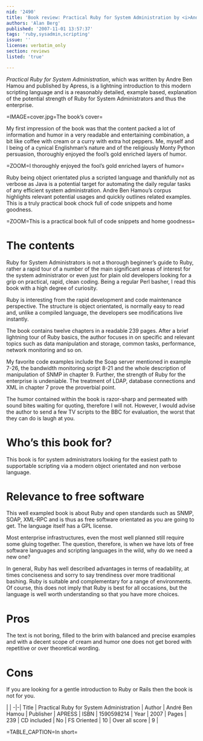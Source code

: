```yaml
---
nid: '2490'
title: 'Book review: Practical Ruby for System Administration by <i>André Ben Hamou</i>'
authors: 'Alan Berg'
published: '2007-11-01 13:57:37'
tags: 'ruby,sysadmin,scripting'
issue: ''
license: verbatim_only
section: reviews
listed: 'true'

---
```

_Practical Ruby for System Administration_, which was written by Andre Ben Hamou and published by Apress, is a lightning introduction to this modern scripting language and is a reasonably detailed, example based, explanation of the potential strength of Ruby for System Administrators and thus the enterprise.

<!--break-->

=IMAGE=cover.jpg=The book’s cover=

My first impression of the book was that the content packed a lot of information and humor in a very readable and entertaining combination, a bit like coffee with cream or a curry with extra hot peppers. Me, myself and I being of a cynical Englishman’s nature and of the religiously Monty Python persuasion, thoroughly enjoyed the fool’s gold enriched layers of humor.


=ZOOM=I thoroughly enjoyed the fool’s gold enriched layers of humor=

Ruby being object orientated plus a scripted language and thankfully not as verbose as Java is a potential target for automating the daily regular tasks of any efficient system administration. Andre Ben Hamou’s corpus highlights relevant potential usages and quickly outlines related examples. This is a truly practical book chock full of code snippets and home goodness.


=ZOOM=This is a practical book full of code snippets and home goodness=


# The contents

Ruby for System Administrators is not a thorough beginner’s guide to Ruby, rather a rapid tour of a number of the main significant areas of interest for the system administrator or even just for plain old developers looking for a grip on practical, rapid, clean coding. Being a regular Perl basher, I read this book with a high degree of curiosity.

Ruby is interesting from the rapid development and code maintenance perspective. The structure is object orientated, is normally easy to read and, unlike a compiled language, the developers see modifications live instantly.

The book contains twelve chapters in a readable 239 pages. After a brief lightning tour of Ruby basics, the author focuses in on specific and relevant topics such as data manipulation and storage, common tasks, performance, network monitoring and so on.

My favorite code examples include the Soap server mentioned in example 7-26, the bandwidth monitoring script 8-21 and the whole description of manipulation of SNMP in chapter 9. Further, the strength of Ruby for the enterprise is undeniable. The treatment of LDAP, database connections and XML in chapter 7 prove the proverbial point.

The humor contained within the book is razor-sharp and permeated with sound bites waiting for quoting, therefore I will not. However, I would advise the author to send a few TV scripts to the BBC for evaluation, the worst that they can do is laugh at you.


# Who’s this book for?

This book is for system administrators looking for the easiest path to supportable scripting via a modern object orientated and non verbose language.


# Relevance to free software

This well exampled book is about Ruby and open standards such as SNMP, SOAP, XML-RPC and is thus as free software orientated as you are going to get. The language itself has a GPL license.

Most enterprise infrastructures, even the most well planned still require some gluing together. The question, therefore, is when we have lots of free software languages and scripting languages in the wild, why do we need a new one?

In general, Ruby has well described advantages in terms of readability, at times conciseness and sorry to say trendiness over more traditional bashing. Ruby is suitable and complementary for a range of environments. Of course, this does not imply that Ruby is best for all occasions, but the language is well worth understanding so that you have more choices.


# Pros

The text is not boring, filled to the brim with balanced and precise examples and with a decent scope of cream and humor one does not get bored with repetitive or over theoretical wording.


# Cons

If you are looking for a gentle introduction to Ruby or Rails then the book is not for you.


 | |
-|-|
Title | Practical Ruby for System Administration | 
Author | André Ben Hamou | 
Publisher | APRESS | 
ISBN | 1590598214 | 
Year | 2007 | 
Pages | 239 | 
CD included | No | 
FS Oriented | 10 | 
Over all score | 9 | 

=TABLE_CAPTION=In short=

